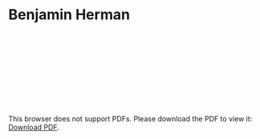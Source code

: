# Benjamin Herman

<object data="https://itchytrack.github.io/resume.pdf" type="application" width="700px" height="900px">
    <embed src="https://itchytrack.github.io/resume.pdf">
        <p>This browser does not support PDFs. Please download the PDF to view it: <a href="https://itchytrack.github.io/resume.pdf">Download PDF</a>.</p>
    </embed>
</object>